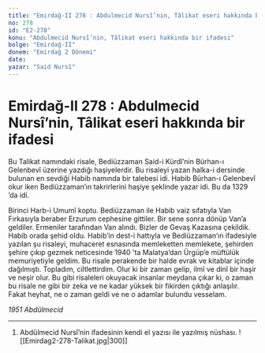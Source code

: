 ```yaml
---
title: "Emirdağ-II 278 : Abdulmecid Nursî’nin, Tâlikat eseri hakkında bir ifadesi"
no: 278
id: "E2-278"
konu: "Abdulmecid Nursî’nin, Tâlikat eseri hakkında bir ifadesi"
bolge: "Emirdağ-II"
donem: "Emirdağ 2 Dönemi"
date: 
yazar: "Said Nursî"
---
```


# Emirdağ-II 278 : Abdulmecid Nursî’nin, Tâlikat eseri hakkında bir ifadesi

Bu Talikat namındaki risale, Bediüzzaman Said-i Kürdî’nin Bürhan-ı Gelenbevî üzerine yazdığı haşiyelerdir. Bu risaleyi yazan halka-i dersinde bulunan en sevdiği Habib namında bir talebesi idi. Habib Bürhan-ı Gelenbevî okur iken Bediüzzaman’ın takrirlerini haşiye şeklinde yazar idi. Bu da 1329 ’da idi.

Birinci Harb-i Umumî koptu. Bediüzzaman ile Habib vaiz sıfatıyla Van Fırkasıyla beraber Erzurum cephesine gittiler. Bir sene sonra dönüp Van’a geldiler. Ermeniler tarafından Van alındı. Bizler de Gevaş Kazasına çekildik. Habib orada şehid oldu. Habib’in dest-i hattıyla ve Bediüzzaman’ın ifadesiyle yazılan şu risaleyi, muhaceret esnasında memleketten memlekete, şehirden şehire çıkıp gezmek neticesinde 1940 ’ta Malatya’dan Ürgüp’e müftülük memuriyetiyle geldim. Bu risale perakende bir halde evrak ve kitablar içinde dağılmıştı. Topladım, ciltlettirdim. Olur ki bir zaman gelip, ilmî ve dinî bir haşir ve neşir olur. Bu gibi risaleleri okuyacak insanlar meydana çıkar ki, o zaman bu risale ne gibi bir zeka ve ne kadar yüksek bir fikirden çıktığı anlaşılır. Fakat heyhat, ne o zaman geldi ve ne o adamlar bulundu vesselam.

*1951*
*Abdülmecid*

***

1. Abdülmecid Nursî’nin ifadesinin kendi el yazısı ile yazılmış nüshası.
![[Emirdag2-278-Talikat.jpg|300]]

